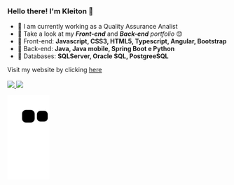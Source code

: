 ### Hello there! I'm Kleiton 👋

- 🔭 I am currently working as a Quality Assurance Analist
- 🌱 Take a look at my <Strong><i>Front-end</i></Strong> and <Strong><i>Back-end</i></Strong> <i>portfolio</i> 😊
- 🤖 Front-end: <Strong> Javascript, CSS3, HTML5, Typescript, Angular, Bootstrap </Strong>
- 👺 Back-end: <Strong>Java, Java mobile, Spring Boot e Python </Strong>
- 👾 Databases: <Strong> SQLServer, Oracle SQL, PostgreeSQL </Strong>



Visit my website by clicking [here](https://chuvacaindo.com.br/) <br>
<a href="https://github.com/kleitong1"> <br>
  <img height="150em" src="https://github-readme-stats.vercel.app/api?username=kleitong1&show_icons=true&theme=dark&include_all_commits=true&count_private=true"/>
  <img height="150em" src="https://github-readme-stats.vercel.app/api/top-langs/?username=kleitong1&layout=compact&langs_count=7&theme=dark"/>

![snake Animation](https://github.com/kleitong1/kleitong1/blob/output/github-contribution-grid-snake2.svg)


